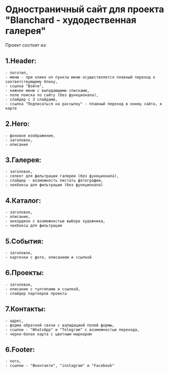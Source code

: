# Одностраничный сайт для проекта "Blanchard - худодественная галерея"

Проект состоит из:

## 1.Header:
    - логотип,
    - меню - при клике нп пункты меню осуществляется плавный переход к соответствующему блоку,
    - ссылка "Войти",
    - нижнее меню с выпадающими списками,
    - поле поиска по сайту (без функционала),
    - слайдер с 3 слайдами,
    - ссылка "Подписаться на рассылку" - плавный переход в конец сайта, к карте

## 2.Hero:
    - фоновое изображение,
    - заголовок,
    - описание
    
## 3.Галерея:
    - заголовок,
    - селект для фильтрации галереи (без функционала),
    - слайдер - возможность листать фотографии,
    - чекбоксы для фильтрации (без функционала)
    
## 4.Каталог:
    - заголовок,
    - описание,
    - аккордеон с возможностью выбора художника,
    - чекбоксы для фильтрации
 
## 5.События:
    - заголовок,
    - карточки с фото, описанием и ссылкой
 
## 6.Проекты:
    - заголовок,
    - описание с тултипами и ссылкой,
    - слайдер партнеров проекта
    
## 7.Контакты:
    - адрес,
    - форма обратной связи с валидацией полей формы,
    - ссылки - "WhatsApp" и "Telegram" с возможностью перехода,
    - черно-белая карта с цветным маркером
    
## 6.Footer:
    - лого,
    - ссылки - "Вконтакте", "instagram" и "Facebook"

